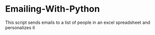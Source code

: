 # Emailing-With-Python

This script sends emails to a list of people in an excel spreadsheet and personalizes it
